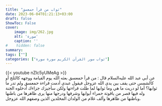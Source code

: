 ```yaml
---
title: "ثواب من قرأ حمعسق"
date: 2023-06-04T01:21:13+03:00
draft: false
ShowToc: False
cover:
    image: img/262.jpg
    alt: 'صورة'
    caption: ''
#    hidden: false
summary: 
tags: [""]
categories: ["ثواب سور القرآن الكريم سورة سورة"]
---
```

{{< youtube nZlc5yUMeAg >}} 
<br>
عن أبي عبد الله عليه‌السلام
قال : من قرأ حمعسق بعثه الله يوم القيامة ووجهه كالثلج أو كالشمس
حتى يقف بين يدي الله عزوجل فيقول عبدي أدمت قراءة حمعسق ولم
تدر ما ثوابها؟ أما لو دريت ما هي وما ثوابها لما طلت قراءتها ولكن
سأجيزك جزاءك أدخلوه الجنة وله فيها قصر من ياقوتة حمراء أبوابها
وشرفها ودرجها منها يرى ظاهرها من باطنها وباطنها من ظاهرها وألف
غلام من الولدان المخلدين الذين وصفهم الله عزوجل.

